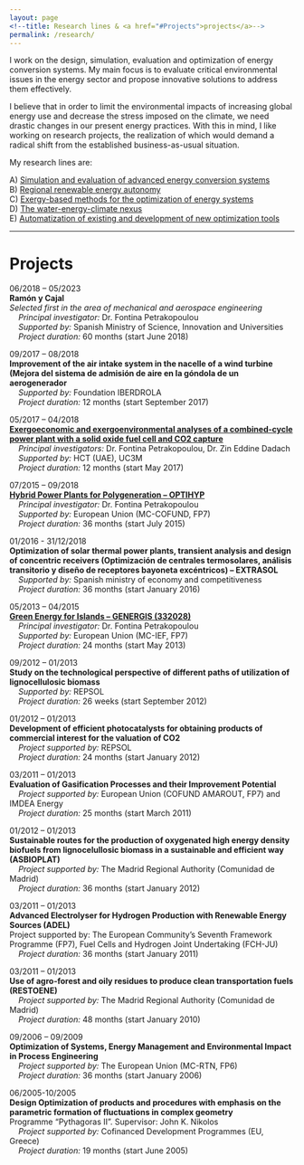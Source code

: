 ```yaml
---
layout: page
<!--title: Research lines & <a href="#Projects">projects</a>-->
permalink: /research/
---
```


I work on the design, simulation, evaluation and optimization of energy conversion systems. My main focus is to evaluate critical environmental issues in the energy sector and propose innovative solutions to address them effectively. 

I believe that in order to limit the environmental impacts of increasing global energy use and decrease the stress imposed on the climate, we need drastic changes in our present energy practices. With this in mind, I like working on research projects, the realization of which would demand a radical shift from the established business-as-usual situation.

My research lines are:

A) [Simulation and evaluation of advanced energy conversion systems](http://fontina-petrakopoulou.github.io/researchlineA/) <br>
B) [Regional renewable energy autonomy](http://fontina-petrakopoulou.github.io/researchlineB/)<br>
C) [Exergy-based methods for the optimization of energy systems](http://fontina-petrakopoulou.github.io/researchlineC/)<br>
D) [The water-energy-climate nexus](http://fontina-petrakopoulou.github.io/researchlineD/)<br>
E) [Automatization of existing and development of new optimization tools](http://fontina-petrakopoulou.github.io/researchlineE/)<br>

---
<a id="Projects"></a>
# Projects 

06/2018 – 05/2023    
**Ramón y Cajal**    
*Selected first in the area of mechanical and aerospace engineering*     
&nbsp;&nbsp;&nbsp;&nbsp;_Principal investigator:_ Dr. Fontina Petrakopoulou    
&nbsp;&nbsp;&nbsp;&nbsp;_Supported by:_ Spanish Ministry of Science, Innovation and Universities     
&nbsp;&nbsp;&nbsp;&nbsp;_Project duration:_ 60 months (start June 2018)

09/2017 – 08/2018   
**Improvement of the air intake system in the nacelle of a wind turbine (Mejora del sistema de admisión de aire en la góndola de un aerogenerador**   
&nbsp;&nbsp;&nbsp;&nbsp;_Supported by:_ Foundation IBERDROLA    
&nbsp;&nbsp;&nbsp;&nbsp;_Project duration:_ 12 months (start September 2017)

05/2017 – 04/2018   
[**Exergoeconomic and exergoenvironmental analyses of a combined-cycle power plant with a solid oxide fuel cell and CO2 capture**](http://fontina-petrakopoulou.github.io/hct/)    
&nbsp;&nbsp;&nbsp;&nbsp;_Principal investigators:_ Dr. Fontina Petrakopoulou, Dr. Zin Eddine Dadach     
&nbsp;&nbsp;&nbsp;&nbsp;_Supported by:_ HCT (UAE), UC3M     
&nbsp;&nbsp;&nbsp;&nbsp;_Project duration:_ 12 months (start May 2017)   

07/2015 – 09/2018   
[**Hybrid Power Plants for Polygeneration – OPTIHYP**](http://fontina-petrakopoulou.github.io/conex/)   
&nbsp;&nbsp;&nbsp;&nbsp;_Principal investigator:_ Dr. Fontina Petrakopoulou   
&nbsp;&nbsp;&nbsp;&nbsp;_Supported by:_ European Union (MC-COFUND, FP7)   
&nbsp;&nbsp;&nbsp;&nbsp;_Project duration:_ 36 months (start July 2015)   

01/2016 - 31/12/2018  
**Optimization of solar thermal power plants, transient analysis and design of concentric receivers (Optimización de centrales termosolares, análisis transitorio y diseño de receptores bayoneta excéntricos) – EXTRASOL**   
&nbsp;&nbsp;&nbsp;&nbsp;_Supported by:_ Spanish ministry of economy and competitiveness   
&nbsp;&nbsp;&nbsp;&nbsp;_Project duration:_ 36 months (start January 2016)

05/2013 – 04/2015   	   
[**Green Energy for Islands – GENERGIS (332028)**](http://fontina-petrakopoulou.github.io/genergis/)  
&nbsp;&nbsp;&nbsp;&nbsp;_Principal investigator:_ Dr. Fontina Petrakopoulou   
&nbsp;&nbsp;&nbsp;&nbsp;_Supported by:_ European Union (MC-IEF, FP7)   
&nbsp;&nbsp;&nbsp;&nbsp;_Project duration:_ 24 months (start May 2013)

09/2012 – 01/2013	  
**Study on the technological perspective of different paths of utilization of lignocellulosic biomass**   
&nbsp;&nbsp;&nbsp;&nbsp;_Supported by:_ REPSOL   
&nbsp;&nbsp;&nbsp;&nbsp;_Project duration:_ 26 weeks (start September 2012)

01/2012 – 01/2013	  
**Development of efficient photocatalysts for obtaining products of commercial interest for the valuation of CO2**   
&nbsp;&nbsp;&nbsp;&nbsp;_Project supported by:_ REPSOL   
&nbsp;&nbsp;&nbsp;&nbsp;_Project duration:_ 24 months (start January 2012)

03/2011 – 01/2013	  
**Evaluation of Gasification Processes and their Improvement Potential**    
&nbsp;&nbsp;&nbsp;&nbsp;_Project supported by:_ European Union (COFUND AMAROUT, FP7) and IMDEA Energy   
&nbsp;&nbsp;&nbsp;&nbsp;_Project duration:_ 25 months (start March 2011)

01/2012 – 01/2013	  
**Sustainable routes for the production of oxygenated high energy density biofuels from lignocelullosic biomass in a sustainable and efficient way (ASBIOPLAT)**      
&nbsp;&nbsp;&nbsp;&nbsp;_Project supported by:_ The Madrid Regional Authority (Comunidad de Madrid)      
&nbsp;&nbsp;&nbsp;&nbsp;_Project duration:_ 36 months (start January 2012)

03/2011 – 01/2013	  
**Advanced Electrolyser for Hydrogen Production with Renewable Energy Sources (ADEL)**   
Project supported by: The European Community’s Seventh Framework Programme (FP7), Fuel Cells and Hydrogen Joint Undertaking (FCH-JU)   
&nbsp;&nbsp;&nbsp;&nbsp;_Project duration:_ 36 months (start January 2011)

03/2011 – 01/2013	  
**Use of agro-forest and oily residues to produce clean transportation fuels (RESTOENE)**   
&nbsp;&nbsp;&nbsp;&nbsp;_Project supported by:_ The Madrid Regional Authority (Comunidad de Madrid)   
&nbsp;&nbsp;&nbsp;&nbsp;_Project duration:_ 48 months (start January 2010)

09/2006 – 09/2009 	  
**Optimization of Systems, Energy Management and Environmental Impact in Process Engineering**   
&nbsp;&nbsp;&nbsp;&nbsp;_Project supported by:_ The European Union (MC-RTN, FP6)   
&nbsp;&nbsp;&nbsp;&nbsp;_Project duration:_ 36 months (start January 2006)

06/2005-10/2005	  
**Design Optimization of products and procedures with emphasis on the parametric formation of fluctuations in complex geometry**   
Programme “Pythagoras II”.  Supervisor: John K. Nikolos   
&nbsp;&nbsp;&nbsp;&nbsp;_Project supported by:_  Cofinanced Development Programmes (EU, Greece)   
&nbsp;&nbsp;&nbsp;&nbsp;_Project duration:_ 19 months (start June 2005)

